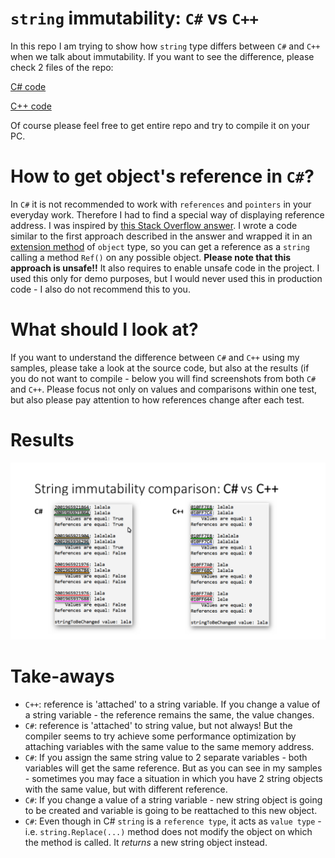# `string` immutability: `C#` vs `C++`
In this repo I am trying to show how `string` type differs between `C#` and `C++` when we talk about immutability. If you want to see the difference, please check 2 files of the repo:

[C# code](CSharpSamples/Program.cs)

[C++ code](CppSamples/CppSamples.cpp)

Of course please feel free to get entire repo and try to compile it on your PC.

# How to get object's reference in `C#`?
In `C#` it is not recommended to work with `references` and `pointers` in your everyday work. Therefore I had to find a special way of displaying reference address. I was inspired by [this Stack Overflow answer](https://stackoverflow.com/a/10861731/13721565). I wrote a code similar to the first approach described in the answer and wrapped it in an <a href="https://github.com/edwardzieminski/String-immutability-test-CSharp-vs-Cpp/blob/master/CSharpSamples/RefHelper.cs">extension method</a> of `object` type, so you can get a reference as a `string` calling a method `Ref()` on any possible object. **Please note that this approach is unsafe!!** It also requires to enable unsafe code in the project. I used this only for demo purposes, but I would never used this in production code - I also do not recommend this to you.
# What should I look at?
If you want to understand the difference between `C#` and `C++` using my samples, please take a look at the source code, but also at the results (if you do not want to compile - below you will find screenshots from both `C#` and `C++`. Please focus not only on values and comparisons within one test, but also please pay attention to how references change after each test.
# Results
![Compilation results in both languages](results.png)
# Take-aways
* `C++`: reference is 'attached' to a string variable. If you change a value of a string variable - the reference remains the same, the value changes.
* `C#`: reference is 'attached' to string value, but not always! But the compiler seems to try achieve some performance optimization by attaching variables with the same value to the same memory address.
* `C#`: If you assign the same string value to 2 separate variables - both variables will get the same reference. But as you can see in my samples - sometimes you may face a situation in which you have 2 string objects with the same value, but with different reference.
* `C#`: If you change a value of a string variable - new string object is going to be created and variable is going to be reattached to this new object.
* `C#`: Even though in C# `string` is a `reference type`, it acts as `value type` - i.e. `string.Replace(...)` method does not modify the object on which the method is called. It *returns* a new string object instead.
